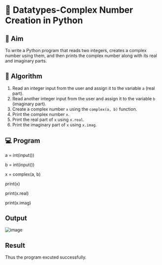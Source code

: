 # 🧮 Datatypes-Complex Number Creation in Python

## 🎯 Aim
To write a Python program that reads two integers, creates a complex number using them, and then prints the complex number along with its real and imaginary parts.

## 🧠 Algorithm
1. Read an integer input from the user and assign it to the variable `a` (real part).
2. Read another integer input from the user and assign it to the variable `b` (imaginary part).
3. Create a complex number `x` using the `complex(a, b)` function.
4. Print the complex number `x`.
5. Print the real part of `x` using `x.real`.
6. Print the imaginary part of `x` using `x.imag`.

## 💻 Program
a = int(input())

b = int(input())

x = complex(a, b)

print(x)

print(x.real)

print(x.imag)

## Output
![image](https://github.com/user-attachments/assets/cb1a8ab3-25e4-405d-88d7-2ca436675bd9)

## Result
Thus the program excuted successfully.
